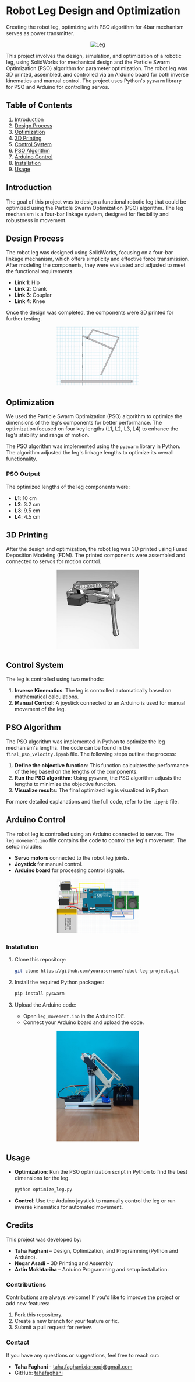 # Robot Leg Design and Optimization

Creating the robot leg, optimizing with PSO algorithm for 4bar mechanism serves as power transmitter.

<p align="center">
  <img src="https://github.com/tahafaghani/Robot-Leg_4bar_PSO/blob/main/leg.gif" width="45%" alt="Leg"/>
</p>

This project involves the design, simulation, and optimization of a robotic leg, using SolidWorks for mechanical design and the Particle Swarm Optimization (PSO) algorithm for parameter optimization. The robot leg was 3D printed, assembled, and controlled via an Arduino board for both inverse kinematics and manual control. The project uses Python's `pyswarm` library for PSO and Arduino for controlling servos.

## Table of Contents
1. [Introduction](#introduction)
2. [Design Process](#design-process)
3. [Optimization](#optimization)
4. [3D Printing](#3d-printing)
5. [Control System](#control-system)
6. [PSO Algorithm](#pso-algorithm)
7. [Arduino Control](#arduino-control)
8. [Installation](#installation)
9. [Usage](#usage)

## Introduction
The goal of this project was to design a functional robotic leg that could be optimized using the Particle Swarm Optimization (PSO) algorithm. The leg mechanism is a four-bar linkage system, designed for flexibility and robustness in movement. 

## Design Process
The robot leg was designed using SolidWorks, focusing on a four-bar linkage mechanism, which offers simplicity and effective force transmission. After modeling the components, they were evaluated and adjusted to meet the functional requirements.

- **Link 1**: Hip
- **Link 2**: Crank
- **Link 3**: Coupler
- **Link 4**: Knee

Once the design was completed, the components were 3D printed for further testing.

<p align="center">
  <img src="https://github.com/tahafaghani/Robot-Leg_4bar_PSO/blob/main/working%20model%202-D/jump_working_model2D.gif" width="45%" alt="Leg"/>
</p>


## Optimization
We used the Particle Swarm Optimization (PSO) algorithm to optimize the dimensions of the leg's components for better performance. The optimization focused on four key lengths (L1, L2, L3, L4) to enhance the leg's stability and range of motion.

The PSO algorithm was implemented using the `pyswarm` library in Python. The algorithm adjusted the leg's linkage lengths to optimize its overall functionality.

### PSO Output
The optimized lengths of the leg components were:
- **L1**: 10 cm
- **L2**: 3.2 cm
- **L3**: 9.5 cm
- **L4**: 4.5 cm

## 3D Printing
After the design and optimization, the robot leg was 3D printed using Fused Deposition Modeling (FDM). The printed components were assembled and connected to servos for motion control.

<p align="center">
  <img src="https://github.com/tahafaghani/Robot-Leg_4bar_PSO/blob/main/render.PNG" width="45%" alt="Leg"/>
</p>

## Control System
The leg is controlled using two methods:
1. **Inverse Kinematics**: The leg is controlled automatically based on mathematical calculations.
2. **Manual Control**: A joystick connected to an Arduino is used for manual movement of the leg.

## PSO Algorithm
The PSO algorithm was implemented in Python to optimize the leg mechanism's lengths. The code can be found in the `final_pso_velocity.ipynb` file. The following steps outline the process:
1. **Define the objective function**: This function calculates the performance of the leg based on the lengths of the components.
2. **Run the PSO algorithm**: Using `pyswarm`, the PSO algorithm adjusts the lengths to minimize the objective function.
3. **Visualize results**: The final optimized leg is visualized in Python.

For more detailed explanations and the full code, refer to the `.ipynb` file.

## Arduino Control
The robot leg is controlled using an Arduino connected to servos. The `leg_movement.ino` file contains the code to control the leg's movement. The setup includes:
- **Servo motors** connected to the robot leg joints.
- **Joystick** for manual control.
- **Arduino board** for processing control signals.

<p align="center">
  <img src="https://github.com/tahafaghani/Robot-Leg_4bar_PSO/blob/main/Circuit.jpg" width="45%" alt="Leg"/>
</p>

### Installation
1. Clone this repository:
    ```bash
    git clone https://github.com/yourusername/robot-leg-project.git
    ```
2. Install the required Python packages:
    ```bash
    pip install pyswarm
    ```

3. Upload the Arduino code:
   - Open `leg_movement.ino` in the Arduino IDE.
   - Connect your Arduino board and upload the code.

<p align="center">
  <img src="https://github.com/tahafaghani/Robot-Leg_4bar_PSO/blob/main/robot%20leg.jpg" width="45%" alt="Leg"/>
</p>

## Usage
- **Optimization**: Run the PSO optimization script in Python to find the best dimensions for the leg.
    ```bash
    python optimize_leg.py
    ```
- **Control**: Use the Arduino joystick to manually control the leg or run inverse kinematics for automated movement.

## Credits
This project was developed by:
- **Taha Faghani** – Design, Optimization, and Programming(Python and Arduino).
- **Negar Asadi** – 3D Printing and Assembly
- **Artin Mokhtariha** – Arduino Programming and setup installation.


### Contributions
Contributions are always welcome! If you'd like to improve the project or add new features:
1. Fork this repository.
2. Create a new branch for your feature or fix.
3. Submit a pull request for review.

### Contact
If you have any questions or suggestions, feel free to reach out:

- **Taha Faghani** - [taha.faghani.daroopi@gmail.com](mailto:taha.faghani.daroopi@gmail.com)
- GitHub: [tahafaghani](https://github.com/tahafaghani)


